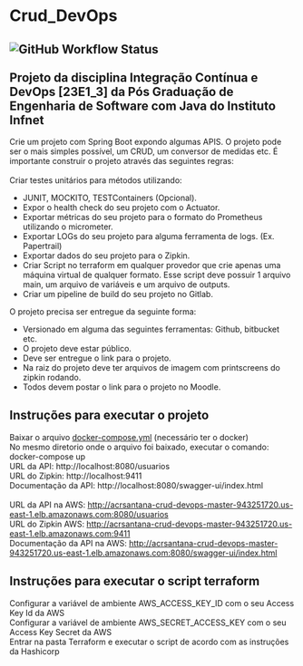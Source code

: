 # Crud_DevOps<BR>
![GitHub Workflow Status](https://img.shields.io/github/actions/workflow/status/acrsantana/Crud_DevOps/maven.yml?style=plastic)<BR><BR>
Projeto da disciplina Integração Contínua e DevOps [23E1_3] da Pós Graduação de Engenharia de Software com Java do Instituto Infnet
--
Crie um projeto com Spring Boot expondo algumas APIS. O projeto pode ser o mais simples possível, um CRUD, um conversor de medidas etc. É importante construir o projeto através das seguintes regras:<BR>
<BR>
Criar testes unitários para métodos utilizando:<BR>
- JUNIT, MOCKITO, TESTContainers (Opcional).
- Expor o health check do seu projeto com o Actuator.
- Exportar métricas do seu projeto para o formato do Prometheus utilizando o micrometer.
- Exportar LOGs do seu projeto para alguma ferramenta de logs. (Ex. Papertrail)
- Exportar dados do seu projeto para o Zipkin.
- Criar Script no terraform em qualquer provedor que crie apenas uma máquina virtual de qualquer formato. Esse script deve possuir 1 arquivo main, um arquivo de variáveis e um arquivo de outputs.
- Criar um pipeline de build do seu projeto no Gitlab.

O projeto precisa ser entregue da seguinte forma:<BR>
- Versionado em alguma das seguintes ferramentas: Github, bitbucket etc.
- O projeto deve estar público.
- Deve ser entregue o link para o projeto.
- Na raiz do projeto deve ter arquivos de imagem com printscreens do zipkin rodando.
- Todos devem postar o link para o projeto no Moodle.


Instruções para executar o projeto
--
Baixar o arquivo [docker-compose.yml](https://github.com/acrsantana/Crud_DevOps/blob/master/docker-compose.yml) (necessário ter o docker)<BR>
No mesmo diretorio onde o arquivo foi baixado, executar o comando: docker-compose up <BR>
URL da API: http://localhost:8080/usuarios <BR>
URL do Zipkin: http://localhost:9411 <BR>
Documentação da API: http://localhost:8080/swagger-ui/index.html <BR>
<BR>
URL da API na AWS: http://acrsantana-crud-devops-master-943251720.us-east-1.elb.amazonaws.com:8080/usuarios <BR>
URL do Zipkin AWS: http://acrsantana-crud-devops-master-943251720.us-east-1.elb.amazonaws.com:9411 <BR>
Documentação da API na AWS: http://acrsantana-crud-devops-master-943251720.us-east-1.elb.amazonaws.com:8080/swagger-ui/index.html <BR>

Instruções para executar o script terraform
--
Configurar a variável de ambiente AWS_ACCESS_KEY_ID com o seu Access Key Id da AWS<BR>
Configurar a variável de ambiente AWS_SECRET_ACCESS_KEY com o seu Access Key Secret da AWS<BR>
Entrar na pasta Terraform e executar o script de acordo com as instruções da Hashicorp<BR>
